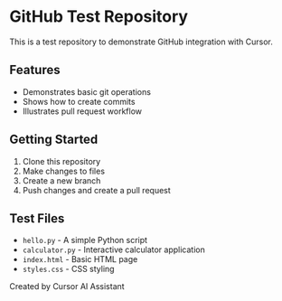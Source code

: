 # GitHub Test Repository

This is a test repository to demonstrate GitHub integration with Cursor.

## Features
- Demonstrates basic git operations
- Shows how to create commits
- Illustrates pull request workflow

## Getting Started
1. Clone this repository
2. Make changes to files
3. Create a new branch
4. Push changes and create a pull request

## Test Files
- `hello.py` - A simple Python script
- `calculator.py` - Interactive calculator application
- `index.html` - Basic HTML page
- `styles.css` - CSS styling

Created by Cursor AI Assistant
